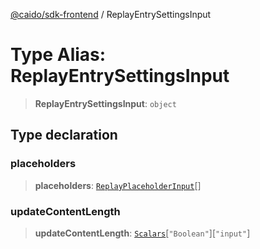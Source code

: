[@caido/sdk-frontend](../index.md) / ReplayEntrySettingsInput

# Type Alias: ReplayEntrySettingsInput

> **ReplayEntrySettingsInput**: `object`

## Type declaration

### placeholders

> **placeholders**: [`ReplayPlaceholderInput`](ReplayPlaceholderInput.md)[]

### updateContentLength

> **updateContentLength**: [`Scalars`](Scalars.md)\[`"Boolean"`\]\[`"input"`\]
